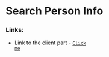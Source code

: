 # Search Person Info

### Links:

* Link to the client part - <code><a href="https://github.com/LPLP-ghacc/Person-Info">Сlick me</a></code>



